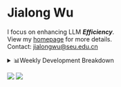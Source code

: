 #  Jialong Wu

I focus on enhancing LLM ***Efficiency***.<br>
View my [homepage](https://callanwu.github.io/) for more details. <br>
Contact: jialongwu@seu.edu.cn

<details><summary>📊Weekly Development Breakdown</summary>

<!--START_SECTION:waka-->

```txt
From: 31 December 2024 - To: 07 January 2025

Total Time: 17 hrs 43 mins

Python       11 hrs          ███████████████▓░░░░░░░░░   62.11 %
Other        4 hrs 6 mins    █████▓░░░░░░░░░░░░░░░░░░░   23.18 %
Bash         52 mins         █▒░░░░░░░░░░░░░░░░░░░░░░░   04.91 %
JSON         36 mins         █░░░░░░░░░░░░░░░░░░░░░░░░   03.48 %
INI          31 mins         ▓░░░░░░░░░░░░░░░░░░░░░░░░   02.99 %
```

<!--END_SECTION:waka-->

[![wakatime](https://wakatime.com/badge/user/c6720b29-9431-4a60-bc9d-e1fb2b6bd65f.svg)](https://wakatime.com/@c6720b29-9431-4a60-bc9d-e1fb2b6bd65f)
</details>

[![](https://img.shields.io/badge/Google%20Scholar-4385FE.svg?&color=d6d6d6&style=flat-square&logo=google-scholar)](https://scholar.google.com/citations?user=6eg2m4YAAAAJ)
![](https://komarev.com/ghpvc/?username=callanwu)
